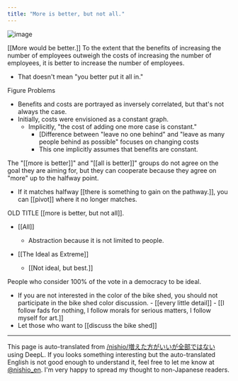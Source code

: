 ```yaml
---
title: "More is better, but not all."
---
```


![image](https://gyazo.com/9899e86a5bda54f02e16e96611e29108/thumb/1000)

[[More would be better.]]
To the extent that the benefits of increasing the number of employees outweigh the costs of increasing the number of employees, it is better to increase the number of employees.
- That doesn't mean "you better put it all in."

Figure Problems
- Benefits and costs are portrayed as inversely correlated, but that's not always the case.
- Initially, costs were envisioned as a constant graph.
    - Implicitly, "the cost of adding one more case is constant."
        - [Difference between "leave no one behind" and "leave as many people behind as possible" focuses on changing costs
        - This one implicitly assumes that benefits are constant.

The "[[more is better]]" and "[[all is better]]" groups do not agree on the goal they are aiming for, but they can cooperate because they agree on "more" up to the halfway point.
- If it matches halfway [[there is something to gain on the pathway.]], you can [[pivot]] where it no longer matches.

OLD TITLE [[more is better, but not all]].
- [[All]]
    - Abstraction because it is not limited to people.


- [[The Ideal as Extreme]]
    - [[Not ideal, but best.]]

People who consider 100% of the vote in a democracy to be ideal.
- If you are not interested in the color of the bike shed, you should not participate in the bike shed color discussion.
        - [[every little detail]]
        - [[I follow fads for nothing, I follow morals for serious matters, I follow myself for art.]]
- Let those who want to [[discuss the bike shed]]

---
This page is auto-translated from [/nishio/増えた方がいいが全部ではない](https://scrapbox.io/nishio/増えた方がいいが全部ではない) using DeepL. If you looks something interesting but the auto-translated English is not good enough to understand it, feel free to let me know at [@nishio_en](https://twitter.com/nishio_en). I'm very happy to spread my thought to non-Japanese readers.
